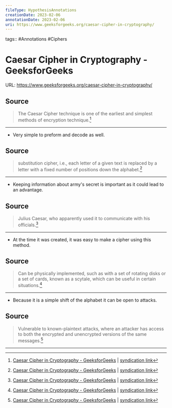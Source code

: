 ```yaml
---
fileType: HypothesisAnnotations
creationDate: 2023-02-06 
annotationDate: 2023-02-06
uri: https://www.geeksforgeeks.org/caesar-cipher-in-cryptography/
---
```

tags:: #Annotations #Ciphers 
# Caesar Cipher in Cryptography - GeeksforGeeks
URL: https://www.geeksforgeeks.org/caesar-cipher-in-cryptography/

## Source 
> The Caesar Cipher technique is one of the earliest and simplest methods of encryption technique.[^1]

[^1]: [Caesar Cipher in Cryptography - GeeksforGeeks](https://www.geeksforgeeks.org/caesar-cipher-in-cryptography/) | [syndication link](tk) 

---
- Very simple to preform and decode as well.

## Source 
> substitution cipher, i.e., each letter of a given text is replaced by a letter with a fixed number of positions down the alphabet.[^1]

[^1]: [Caesar Cipher in Cryptography - GeeksforGeeks](https://www.geeksforgeeks.org/caesar-cipher-in-cryptography/) | [syndication link](tk) 

---
- Keeping information about army's secret is important as it could lead to an advantage.


## Source 
> Julius Caesar, who apparently used it to communicate with his officials.[^1]

[^1]: [Caesar Cipher in Cryptography - GeeksforGeeks](https://www.geeksforgeeks.org/caesar-cipher-in-cryptography/) | [syndication link](tk) 

---
- At the time it was created, it was easy to make a cipher using this method.

## Source 
> Can be physically implemented, such as with a set of rotating disks or a set of cards, known as a scytale, which can be useful in certain situations.[^1]

[^1]: [Caesar Cipher in Cryptography - GeeksforGeeks](https://www.geeksforgeeks.org/caesar-cipher-in-cryptography/) | [syndication link](tk) 

---
- Because it is a simple shift of the alphabet it can be open to attacks.

## Source 
> Vulnerable to known-plaintext attacks, where an attacker has access to both the encrypted and unencrypted versions of the same messages.[^1]

[^1]: [Caesar Cipher in Cryptography - GeeksforGeeks](https://www.geeksforgeeks.org/caesar-cipher-in-cryptography/) | [syndication link](tk)   

---
